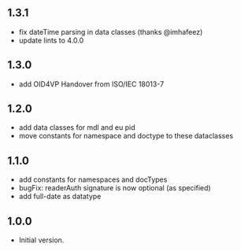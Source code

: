 ## 1.3.1 
- fix dateTime parsing in data classes (thanks @imhafeez)
- update lints to 4.0.0

## 1.3.0
- add OID4VP Handover from ISO/IEC 18013-7

## 1.2.0
- add data classes for mdl and eu pid
- move constants for namespace and doctype to these dataclasses

## 1.1.0

- add constants for namespaces and docTypes
- bugFix: readerAuth signature is now optional (as specified)
- add full-date as datatype

## 1.0.0

- Initial version.
